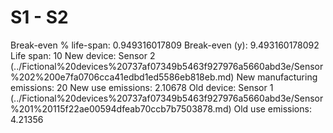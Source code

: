 # S1 - S2

Break-even % life-span: 0.949316017809
Break-even (y): 9.493160178092
Life span: 10
New device: Sensor 2 (../Fictional%20devices%20737af07349b5463f927976a5660abd3e/Sensor%202%200e7fa0706cca41edbd1ed5586eb818eb.md)
New manufacturing emissions: 20
New use emissions: 2.10678
Old device: Sensor 1 (../Fictional%20devices%20737af07349b5463f927976a5660abd3e/Sensor%201%20115f22ae00594dfeab70ccb7b7503878.md)
Old use emissions: 4.21356